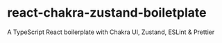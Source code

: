 # react-chakra-zustand-boiletplate
A TypeScript React boilerplate with Chakra UI, Zustand, ESLint &amp; Prettier
